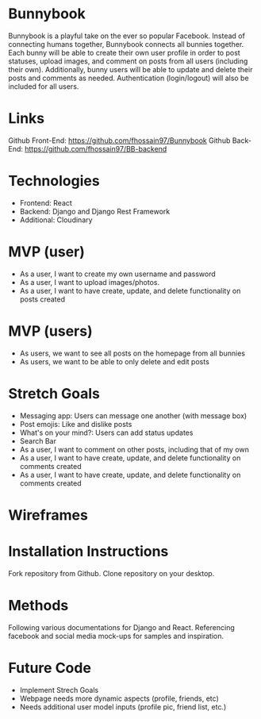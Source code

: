 # Bunnybook
Bunnybook is a playful take on the ever so popular Facebook. Instead of connecting humans together, Bunnybook connects all bunnies together. Each bunny will be able to create their own user profile in order to post statuses, upload images, and comment on posts from all users (including their own). Additionally, bunny users will be able to update and delete their posts and comments as needed. Authentication (login/logout) will also be included for all users.

# Links
Github Front-End: https://github.com/fhossain97/Bunnybook
Github Back-End: https://github.com/fhossain97/BB-backend
<!-- Heroku Front-End: https://bunnyfront.herokuapp.com/
Heroku Back-End: https://bunnyback.herokuapp.com/ -->

# Technologies 
- Frontend: React
- Backend: Django and Django Rest Framework
- Additional: Cloudinary

# MVP (user)
- As a user, I want to create my own username and password
- As a user, I want to upload images/photos.
- As a user, I want to have create, update, and delete functionality on posts created

# MVP (users)
- As users, we want to see all posts on the homepage from all bunnies
- As users, we want to be able to only delete and edit posts

# Stretch Goals
- Messaging app: Users can message one another (with message box)
- Post emojis: Like and dislike posts
- What's on your mind?: Users can add status updates
- Search Bar
- As a user, I want to comment on other posts, including that of my own 
- As a user, I want to have create, update, and delete functionality on comments created
- As a user, I want to have create, update, and delete functionality on comments created

# Wireframes

<!-- Home-Page Mock Up:
<img src="Images/homepage.png" alt="Bunnybook homepage">

Profile Mock Up:
<img src="Images/profile.png" alt="Bunnybook profile">

# Site 

Login:
<img src="Images/login.png" alt="Bunnybook homepage">

Sign-Up:
<img src="Images/sign up.png" alt="Bunnybook homepage">

Home-Page:
<img src="Images/homeb.png" alt="Bunnybook homepage">

Profile:
<img src="Images/profileb.png" alt="Bunnybook homepage"> -->

# Installation Instructions
Fork repository from Github. Clone repository on your desktop.

# Methods
Following various documentations for Django and React. Referencing facebook and social media mock-ups for samples and inspiration.

# Future Code
- Implement Strech Goals
- Webpage needs more dynamic aspects (profile, friends, etc)
- Needs additional user model inputs (profile pic, friend list, etc.)




